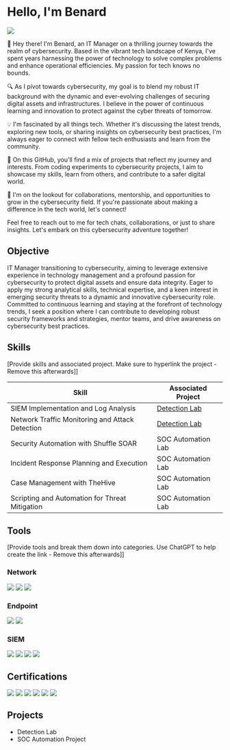 # Hello, I'm Benard
<a href="https://linkedin.com"><img src="https://img.shields.io/badge/-LinkedIn-0072b1?&style=for-the-badge&logo=linkedin&logoColor=white" /></a>

👋 Hey there! I'm Benard, an IT Manager on a thrilling journey towards the realm of cybersecurity. Based in the vibrant tech landscape of Kenya, I've spent years harnessing the power of technology to solve complex problems and enhance operational efficiencies. My passion for tech knows no bounds.

🔍 As I pivot towards cybersecurity, my goal is to blend my robust IT background with the dynamic and ever-evolving challenges of securing digital assets and infrastructures. I believe in the power of continuous learning and innovation to protect against the cyber threats of tomorrow.

💡 I'm fascinated by all things tech. Whether it's discussing the latest trends, exploring new tools, or sharing insights on cybersecurity best practices, I'm always eager to connect with fellow tech enthusiasts and learn from the community.

🚀 On this GitHub, you'll find a mix of projects that reflect my journey and interests. From coding experiments to cybersecurity projects, I aim to showcase my skills, learn from others, and contribute to a safer digital world.

🌱 I'm on the lookout for collaborations, mentorship, and opportunities to grow in the cybersecurity field. If you're passionate about making a difference in the tech world, let's connect!

Feel free to reach out to me for tech chats, collaborations, or just to share insights. Let's embark on this cybersecurity adventure together!


## Objective
IT Manager transitioning to cybersecurity, aiming to leverage extensive experience in technology management and a profound passion for cybersecurity to protect digital assets and ensure data integrity. Eager to apply my strong analytical skills, technical expertise, and a keen interest in emerging security threats to a dynamic and innovative cybersecurity role. Committed to continuous learning and staying at the forefront of technology trends, I seek a position where I can contribute to developing robust security frameworks and strategies, mentor teams, and drive awareness on cybersecurity best practices.

## Skills
[Provide skills and associated project. Make sure to hyperlink the project - Remove this afterwards]]

| Skill                                         | Associated Project         |
|-----------------------------------------------|----------------------------|
| SIEM Implementation and Log Analysis          | <a href="https://google.com">Detection Lab</a>|
| Network Traffic Monitoring and Attack Detection | <a href="https://google.com">Detection Lab</a>|
| Security Automation with Shuffle SOAR         | SOC Automation Lab|
| Incident Response Planning and Execution      | SOC Automation Lab|
| Case Management with TheHive                  | SOC Automation Lab|
| Scripting and Automation for Threat Mitigation | SOC Automation Lab|

## Tools
[Provide tools and break them down into categories. Use ChatGPT to help create the link - Remove this afterwards]]

### Network
<div>
    <img src="https://img.shields.io/badge/-Wireshark-1679A7?&style=for-the-badge&logo=Wireshark&logoColor=white" />
    <img src="https://img.shields.io/badge/-Suricata-EF3B2D?&style=for-the-badge&logo=Suricata&logoColor=white" />
    <img src="https://img.shields.io/badge/-Nmap-2C2D72?&style=for-the-badge&logo=Nmap&logoColor=white" />
</div>

### Endpoint
<div>
    <img src="https://img.shields.io/badge/-Microsoft_Defender_for_Endpoint-00A4EF?&style=for-the-badge&logo=Microsoft&logoColor=white" />
    <img src="https://img.shields.io/badge/-Bitdefender-F1602A?&style=for-the-badge&logo=Bitdefender&logoColor=white" />
</div>

### SIEM
<div>
    <img src="https://img.shields.io/badge/-Microsoft_Sentinel-0078D4?&style=for-the-badge&logo=Microsoft&logoColor=white" />
    <img src="https://img.shields.io/badge/-Splunk-000000?&style=for-the-badge&logo=Splunk&logoColor=white" />
    <img src="https://img.shields.io/badge/-Elastic-005571?&style=for-the-badge&logo=Elastic&logoColor=white" />
    <img src="https://img.shields.io/badge/-Wazuh-4B5E40?&style=for-the-badge&logo=Wazuh&logoColor=white" />
</div>

## Certifications
<div>
<img src="https://img.shields.io/badge/-Security%2B-FF0000?&style=for-the-badge&logo=CompTIA&logoColor=white" />
<img src="https://img.shields.io/badge/-Udemy%20Security%2B%20Complete%20Course%20Certificate-EA5252?&style=for-the-badge&logo=Udemy&logoColor=white" />
<img src="https://img.shields.io/badge/-Fortinet%20Network%20Security%20Associate-007ACC?&style=for-the-badge&logo=CompTIA&logoColor=white" />
<img src="https://img.shields.io/badge/-Google%20Cyber%20Security%20Professional-4285F4?&style=for-the-badge&logo=Google&logoColor=white" />
<img src="https://img.shields.io/badge/-(ISC)%C2%B2%20Certified%20in%20Cyber%20Security-006400?&style=for-the-badge&logo=placeholder&logoColor=white" />
<img src="https://img.shields.io/badge/-Cybrary%20Security%2B%20Complete%20Course%20Certificate-008080?&style=for-the-badge&logo=Security&logoColor=white" />
</div>

## Projects
- Detection Lab
- SOC Automation Project

